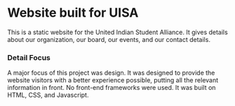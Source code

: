 # Website built for UISA
This is a static website for the United Indian Student Alliance. It gives details about our organization, our board, our events, and our contact details.

### Detail Focus
A major focus of this project was design. It was designed to provide the website visitors with a better experience possible, putting all the relevant information in front. No front-end frameworks were used. It was built on HTML, CSS, and Javascript.
